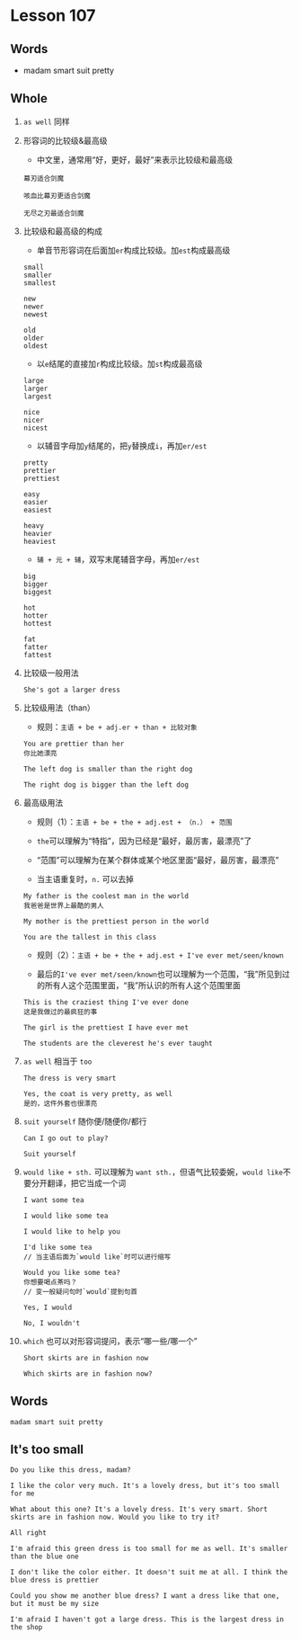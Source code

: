 # Lesson 107

## Words

- madam smart suit pretty

## Whole

1. `as well` 同样

2. 形容词的比较级&最高级

   - 中文里，通常用“好，更好，最好”来表示比较级和最高级

   ```
   幕刃适合剑魔

   咳血比幕刃更适合剑魔

   无尽之刃最适合剑魔
   ```

3. 比较级和最高级的构成

   - 单音节形容词在后面加`er`构成比较级。加`est`构成最高级

   ```
   small
   smaller
   smallest

   new
   newer
   newest

   old
   older
   oldest
   ```

   - 以`e`结尾的直接加`r`构成比较级。加`st`构成最高级

   ```
   large
   larger
   largest

   nice
   nicer
   nicest
   ```

   - 以辅音字母加`y`结尾的，把`y`替换成`i`，再加`er/est`

   ```
   pretty
   prettier
   prettiest

   easy
   easier
   easiest

   heavy
   heavier
   heaviest
   ```

   - `辅 + 元 + 辅`，双写末尾辅音字母，再加`er/est`

   ```
   big
   bigger
   biggest

   hot
   hotter
   hottest

   fat
   fatter
   fattest
   ```

4. 比较级一般用法

   ```
   She's got a larger dress
   ```

5. 比较级用法（than）

   - 规则：`主语 + be + adj.er + than + 比较对象`

   ```
   You are prettier than her
   你比她漂亮

   The left dog is smaller than the right dog

   The right dog is bigger than the left dog
   ```

6. 最高级用法

   - 规则（1）：`主语 + be + the + adj.est + （n.） + 范围`

   - `the`可以理解为“特指”，因为已经是“最好，最厉害，最漂亮”了

   - “范围”可以理解为在某个群体或某个地区里面“最好，最厉害，最漂亮”

   - 当主语重复时，`n.` 可以去掉

   ```
   My father is the coolest man in the world
   我爸爸是世界上最酷的男人

   My mother is the prettiest person in the world

   You are the tallest in this class
   ```

   - 规则（2）：`主语 + be + the + adj.est + I've ever met/seen/known`

   - 最后的`I've ever met/seen/known`也可以理解为一个范围，“我”所见到过的所有人这个范围里面，“我”所认识的所有人这个范围里面

   ```
   This is the craziest thing I've ever done
   这是我做过的最疯狂的事

   The girl is the prettiest I have ever met

   The students are the cleverest he's ever taught
   ```

7. `as well` 相当于 `too`

   ```
   The dress is very smart

   Yes, the coat is very pretty, as well
   是的，这件外套也很漂亮
   ```

8. `suit yourself` 随你便/随便你/都行

   ```
   Can I go out to play?

   Suit yourself
   ```

9. `would like + sth.` 可以理解为 `want sth.`，但语气比较委婉，`would like`不要分开翻译，把它当成一个词

   ```
   I want some tea

   I would like some tea

   I would like to help you

   I'd like some tea
   // 当主语后面为`would like`时可以进行缩写

   Would you like some tea?
   你想要喝点茶吗？
   // 变一般疑问句时`would`提到句首

   Yes, I would

   No, I wouldn't
   ```

10. `which` 也可以对形容词提问，表示“哪一些/哪一个”

    ```
    Short skirts are in fashion now

    Which skirts are in fashion now?
    ```

## Words

```
madam smart suit pretty
```

## It's too small

```
Do you like this dress, madam?

I like the color very much. It's a lovely dress, but it's too small for me

What about this one? It's a lovely dress. It's very smart. Short skirts are in fashion now. Would you like to try it?

All right

I'm afraid this green dress is too small for me as well. It's smaller than the blue one

I don't like the color either. It doesn't suit me at all. I think the blue dress is prettier

Could you show me another blue dress? I want a dress like that one, but it must be my size

I'm afraid I haven't got a large dress. This is the largest dress in the shop
```
